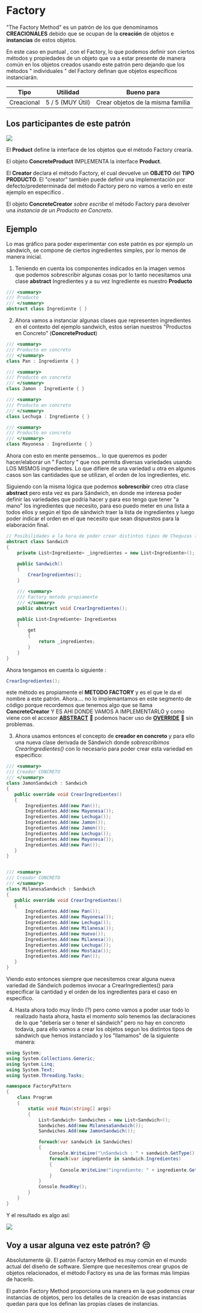 # Factory

"The Factory Method" es un patrón de los que denominamos **CREACIONALES** debido que se ocupan de la **creación** de objetos e **instancias** de estos objetos.

En este caso en puntual , con el Factory, lo que podemos definir son ciertos métodos y propiedades de un objeto que va a estar presente de manera común en los objetos creados usando este patrón pero dejando que los métodos " individuales " del Factory definan que objetos específicos instanciarán.

| Tipo       | Utilidad         | Bueno para                        |
|:----------:|:----------------:|:---------------------------------:|
| Creacional | 5 / 5 (MUY Útil) | Crear objetos de la misma familia |

## Los participantes de este patrón 

![](1.png)


El **Product** define la interface de los objetos que el método Factory crearía.

El objeto **ConcreteProduct** IMPLEMENTA la interface **Product**.

El **Creator** declara el método Factory, el cual devuelve un **OBJETO** del **TIPO PRODUCTO**. El "creator" también puede definir una implementación por defecto/predeterminada del método Factory pero no vamos a verlo en este ejemplo en especifico . 

El objeto **ConcreteCreator** *sobre escribe* el método Factory para devolver una *instancia de un Producto en Concreto*. 

## Ejemplo
Lo mas gráfico para poder experimentar con este patrón es por ejemplo un sándwich, se compone de ciertos ingredientes simples, por lo menos de manera inicial.

1. Teniendo en cuenta los componentes indicados en la imagen vemos que podemos sobrescribir algunas cosas por lo tanto necesitamos una clase **abstract** Ingredientes y a su vez Ingrediente es nuestro **Producto**

```csharp
/// <summary>
/// Producto
/// </summary>
abstract class Ingrediente { }
```

2. Ahora vamos a instanciar algunas clases que representen ingredientes en el contexto del ejemplo sandwich, estos serian nuestros "Productos en Concreto" (**ConcreteProduct**)

```csharp
/// <summary>
/// Producto en concreto
/// </summary>
class Pan : Ingrediente { }

/// <summary>
/// Producto en concreto
/// </summary>
class Jamon : Ingrediente { }

/// <summary>
/// Producto en concreto
/// </summary>
class Lechuga : Ingrediente { }

/// <summary>
/// Producto en concreto
/// </summary>
class Mayonesa : Ingrediente { }
```

Ahora con esto en mente pensemos... lo que queremos es poder hacer/elaborar un " Factory " que nos permita diversas variedades usando LOS MISMOS ingredientes. Lo que difiere de una variedad u otra en algunos casos son las cantidades que se utilizan, el orden de los ingredientes, etc.

Siguiendo con la misma lógica que podemos **sobrescribir** creo otra clase **abstract** pero esta vez es para Sándwich, en donde me interesa poder definir las variedades que podría hacer y para eso tengo que tener "a mano" los ingredientes que necesito, para eso puedo meter en una lista a todos ellos y según el tipo de sándwich traer la lista de ingredientes y luego poder indicar el orden en el que necesito que sean dispuestos para la elaboración final.

```csharp
// Posibilidades a la hora de poder crear distintos tipos de Cheguzas (?)
abstract class Sandwich
{
    private List<Ingrediente> _ingredientes = new List<Ingrediente>();

    public Sandwich()
    {
        CrearIngredientes();
    }

    /// <summary>
    /// Factory metodo propiamente
    /// </summary>
    public abstract void CrearIngredientes();

    public List<Ingrediente> Ingredientes
    {
        get
        {
            return _ingredientes;
        }
    }
}
```
Ahora tengamos en cuenta lo siguiente : 
```csharp
CrearIngredientes();
```
 este método es propiamente el **METODO FACTORY** y es el que le da el nombre a este patrón. Ahora.... no lo implemantamos en este segmento de código porque recordemos que tenemos algo que se llama **ConcreteCreator** Y ES AHI DONDE VAMOS A IMPLEMENTARLO y como viene con el accesor <a href="https://docs.microsoft.com/en-us/dotnet/csharp/language-reference/keywords/abstract" target="_blank">**ABSTRACT**</a> :link: podemos hacer uso de <a href="https://docs.microsoft.com/en-us/dotnet/csharp/language-reference/keywords/override" target="_blank">**OVERRIDE**</a> :link: sin problemas.
 
3. Ahora usamos entonces el concepto de **creador en concreto** y para ello una nueva clase derivada de Sándwich donde *sobrescribimos CrearIngredientes()* con lo necesario para poder crear esta variedad en especifico:
 
 ```csharp
/// <summary>
/// Creador CONCRETO
/// </summary>
class JamonSandwich : Sandwich
{
    public override void CrearIngredientes()
    {
        Ingredientes.Add(new Pan());
        Ingredientes.Add(new Mayonesa());
        Ingredientes.Add(new Lechuga());
        Ingredientes.Add(new Jamon());
        Ingredientes.Add(new Jamon());
        Ingredientes.Add(new Lechuga());
        Ingredientes.Add(new Mayonesa());
        Ingredientes.Add(new Pan());
    }
}


/// <summary>
/// Creador CONCRETO
/// </summary>
class MilanesaSandwich : Sandwich
{
    public override void CrearIngredientes()
    {
        Ingredientes.Add(new Pan());
        Ingredientes.Add(new Mayonesa());
        Ingredientes.Add(new Lechuga());
        Ingredientes.Add(new Milanesa());
        Ingredientes.Add(new Huevo());
        Ingredientes.Add(new Milanesa());
        Ingredientes.Add(new Lechuga());
        Ingredientes.Add(new Mostaza());
        Ingredientes.Add(new Pan());
    }
}
```

Viendo esto entonces siempre que necesitemos crear alguna nueva variedad de Sándwich podemos invocar a CrearIngredientes() para especificar la cantidad y el orden de los ingredientes para el caso en especifico.

4. Hasta ahora todo muy lindo (?) pero como vamos a poder usar todo lo realizado hasta ahora, hasta el momento solo tenemos las declaraciones de lo que "debería ser o tener el sándwich" pero no hay en concreto todavía, para ello vamos a crear los objetos segun los distintos tipos de sándwich que hemos instanciado y los "llamamos" de la siguiente manera:

```csharp
using System;
using System.Collections.Generic;
using System.Linq;
using System.Text;
using System.Threading.Tasks;

namespace FactoryPattern
{
    class Program
    {
        static void Main(string[] args)
        {
            List<Sandwich> Sandwiches = new List<Sandwich>();
            Sandwiches.Add(new MilanesaSandwich());
            Sandwiches.Add(new JamonSandwich());

            foreach(var sandwich in Sandwiches)
            {
                Console.WriteLine("\nSandwich : " + sandwich.GetType().Name + " ");
                foreach(var ingrediente in sandwich.Ingredientes)
                {
                    Console.WriteLine("ingrediente: " + ingrediente.GetType().Name);
                }
            }
            Console.ReadKey();
        }   
    }
}
```
Y el resultado es algo así:

![](2.png)

## Voy a usar alguna vez este patrón? :unamused:
Absolutamente :smiley:. El patrón Factory Method es muy común en el mundo actual del diseño de software. Siempre que necesitemos crear grupos de objetos relacionados, el método Factory es una de las formas más limpias de hacerlo. 

El patrón Factory Method proporciona una manera en la que podemos crear instancias de objetos, pero los detalles de la creación de esas instancias quedan para que los definan las propias clases de instancias.